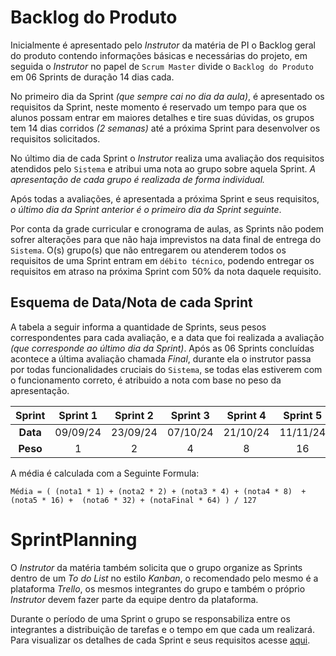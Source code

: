 # Backlog do Produto 

Inicialmente é apresentado pelo _Instrutor_ da matéria de PI o Backlog geral do produto contendo informações básicas e necessárias do projeto, em seguida o _Instrutor_ no papel de `Scrum Master` divide o `Backlog do Produto` em 06 Sprints de duração 14 dias cada. 

No primeiro dia da Sprint _(que sempre cai no dia da aula)_,  é apresentado os requisitos da Sprint, neste momento é reservado um tempo para que os alunos possam entrar em maiores detalhes e tire suas dúvidas, os grupos tem 14 dias corridos _(2 semanas)_ até a próxima Sprint para desenvolver os requisitos solicitados. 

No último dia de cada Sprint o _Instrutor_ realiza uma avaliação dos requisitos atendidos pelo `Sistema` e atribui uma nota ao grupo sobre aquela Sprint. _A apresentação de cada grupo é realizada de forma individual._ 

Após todas a avaliações, é apresentada a próxima Sprint e seus requisitos, _o último dia da Sprint anterior é o primeiro dia da Sprint seguinte_.

Por conta da grade curricular e cronograma de aulas, as Sprints não podem sofrer alterações para que não haja imprevistos na data final de entrega do `Sistema`. O(s) grupo(s) que não entregarem ou atenderem todos os requisitos de uma Sprint entram em `débito técnico`, podendo entregar os requisitos em atraso na próxima Sprint com 50% da nota daquele requisito. 


## Esquema de Data/Nota de cada Sprint

A tabela a seguir informa a quantidade de Sprints, seus pesos correspondentes para cada avaliação, e a data que foi realizada a avaliação _(que corresponde ao último dia da Sprint)_. Após as 06 Sprints concluídas acontece a última avaliação chamada _Final_, durante ela o instrutor passa por todas funcionalidades cruciais do `Sistema`, se todas elas estiverem com o funcionamento correto, é atribuido a nota com base no peso da apresentação.

Sprint|Sprint 1|Sprint 2|Sprint 3|Sprint 4|Sprint 5|Sprint 6|Final|
|:-:|:-:|:-:|:-:|:-:|:-:|:-:|:-:|
|**Data**|09/09/24|23/09/24|07/10/24|21/10/24|11/11/24|25/11/24|02/12/24|
|**Peso**|1|2|4|8|16|32|64|
	
A média é calculada com a Seguinte Formula:

```
Média = ( (nota1 * 1) + (nota2 * 2) + (nota3 * 4) + (nota4 * 8)  +  (nota5 * 16) +  (nota6 * 32) + (notaFinal * 64) ) / 127
```

# SprintPlanning

O _Instrutor_ da matéria também solicita que o grupo organize as Sprints dentro de um _To do List_ no estilo _Kanban_, o recomendado pelo mesmo é a plataforma _Trello_, os mesmos integrantes do grupo e também o próprio _Instrutor_ devem fazer parte da equipe dentro da plataforma. 

Durante o período de uma Sprint o grupo se responsabiliza entre os integrantes a distribuição de tarefas e o tempo em que cada um realizará. Para visualizar os detalhes de cada Sprint e seus requisitos acesse [aqui](../Project/Sprints.md).



